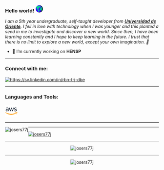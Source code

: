 ### Hello world!&nbsp;<img src="https://github.com/josers77j/josers77j/blob/main/assets/world.gif" width="24px">
<em>I am a 5th year undergraduate, self-taught developer from <a href="https://www.univo.edu.sv/"><b>Universidad de Oriente</b></a>. I fell in love with technology when I was younger and this planted a seed in me to investigate and discover a new world. Since then, I have been learning constantly and I hope to keep learning in the future. I trust that there is no limit to explore a new world, except your own imagination. 🚀</em>
<br/>

- 🔭 I’m currently working on **HENSP**

---

<h3 align="left">Connect with me:</h3>
<p align="left">
  <a href="https://linkedin.com/in/https://sv.linkedin.com/in/rbn-trj-dbe" target="blank">
    <img align="center" src="https://raw.githubusercontent.com/rahuldkjain/github-profile-readme-generator/master/src/images/icons/Social/linked-in-alt.svg" alt="https://sv.linkedin.com/in/rbn-trj-dbe" height="30" width="40" />
  </a>
</p>

---

<h3 align="left">Languages and Tools:</h3>
<p align="left">
  <a href="https://aws.amazon.com" target="_blank" rel="noreferrer">
    <img src="https://raw.githubusercontent.com/devicons/devicon/master/icons/amazonwebservices/amazonwebservices-original-wordmark.svg" alt="aws" width="40" height="40"/>
  </a>
  <!-- Otros íconos aquí -->
</p>

---

<p align="left">
  <img align="left" src="https://github-readme-stats.vercel.app/api/top-langs?username=josers77j&show_icons=true&locale=en&layout=compact" alt="josers77j" />
</p>

---

<p align="left">
  <a href="https://github.com/ryo-ma/github-profile-trophy">
    <img src="https://github-profile-trophy.vercel.app/?username=josers77j" alt="josers77j" />
  </a>
</p>

---

<p align="center">
  <img src="https://github-readme-stats.vercel.app/api?username=josers77j&show_icons=true&locale=en" alt="josers77j" />
</p>

---

<p align="center">
  <img src="https://github-readme-streak-stats.herokuapp.com/?user=josers77j&" alt="josers77j" />
</p>
